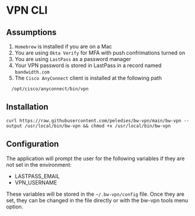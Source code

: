 # VPN CLI

## Assumptions

1. `Homebrew` is installed if you are on a Mac
2. You are using `Okta Verify` for MFA with push confrimations turned on
3. You are using `LastPass` as a password manager
4. Your VPN password is stored in LastPass in a record named `bandwidth.com`
5. The `Cisco AnyConnect` client is installed at the following path

```
  /opt/cisco/anyconnect/bin/vpn
```

## Installation

```
curl https://raw.githubusercontent.com/peledies/bw-vpn/main/bw-vpn --output /usr/local/bin/bw-vpn && chmod +x /usr/local/bin/bw-vpn
```

## Configuration

The application will prompt the user for the following variables if they are not set in the environment:

- LASTPASS_EMAIL
- VPN_USERNAME

These variables will be stored in the `~/.bw-vpn/config` file. Once they are set, they can be changed in the file directly or with the bw-vpn tools menu option.
